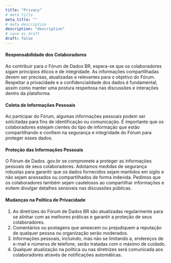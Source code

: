 ```yaml
---
title: "Privacy"
# meta title
meta_title: ""
# meta description
description: "description"
# save as draft
draft: false
---
```


#### Responsabilidade dos Colaboradores

Ao contribuir para o Fórum de Dados BR, espera-se que os colaboradores sigam princípios éticos e de integridade. As informações compartilhadas devem ser precisas, atualizadas e relevantes para o objetivo do Fórum. Respeitar a privacidade e a confidencialidade dos dados é fundamental, assim como manter uma postura respeitosa nas discussões e interações dentro da plataforma.

#### Coleta de Informações Pessoais

Ao participar do Fórum, algumas informações pessoais podem ser solicitadas para fins de identificação ou comunicação. É importante que os colaboradores estejam cientes do tipo de informação que estão compartilhando e confiem na segurança e integridade do Fórum para proteger esses dados.

#### Proteção das Informações Pessoais

O Fórum de Dados .gov.br se compromete a proteger as informações pessoais de seus colaboradores. Adotamos medidas de segurança robustas para garantir que os dados fornecidos sejam mantidos em sigilo e não sejam acessados ou compartilhados de forma indevida. Pedimos que os colaboradores também sejam cautelosos ao compartilhar informações e evitem divulgar detalhes sensíveis nas discussões públicas.

#### Mudanças na Política de Privacidade

1. As diretrizes do Fórum de Dados BR são atualizadas regularmente para se alinhar com as melhores práticas e garantir a proteção de seus colaboradores.
2. Comentários ou postagens que ameacem ou prejudiquem a reputação de qualquer pessoa ou organização serão moderados.
3. Informações pessoais, incluindo, mas não se limitando a, endereços de e-mail e números de telefone, serão tratadas com o máximo de cuidado.
4. Qualquer atualização na política ou nas diretrizes será comunicada aos colaboradores através de notificações automáticas.